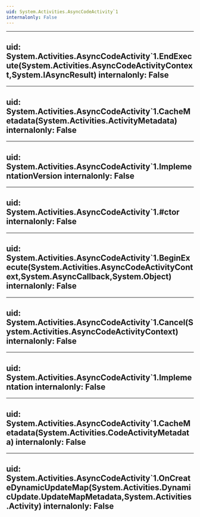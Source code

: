 ```yaml
---
uid: System.Activities.AsyncCodeActivity`1
internalonly: False
---
```


---
uid: System.Activities.AsyncCodeActivity`1.EndExecute(System.Activities.AsyncCodeActivityContext,System.IAsyncResult)
internalonly: False
---

---
uid: System.Activities.AsyncCodeActivity`1.CacheMetadata(System.Activities.ActivityMetadata)
internalonly: False
---

---
uid: System.Activities.AsyncCodeActivity`1.ImplementationVersion
internalonly: False
---

---
uid: System.Activities.AsyncCodeActivity`1.#ctor
internalonly: False
---

---
uid: System.Activities.AsyncCodeActivity`1.BeginExecute(System.Activities.AsyncCodeActivityContext,System.AsyncCallback,System.Object)
internalonly: False
---

---
uid: System.Activities.AsyncCodeActivity`1.Cancel(System.Activities.AsyncCodeActivityContext)
internalonly: False
---

---
uid: System.Activities.AsyncCodeActivity`1.Implementation
internalonly: False
---

---
uid: System.Activities.AsyncCodeActivity`1.CacheMetadata(System.Activities.CodeActivityMetadata)
internalonly: False
---

---
uid: System.Activities.AsyncCodeActivity`1.OnCreateDynamicUpdateMap(System.Activities.DynamicUpdate.UpdateMapMetadata,System.Activities.Activity)
internalonly: False
---
